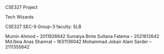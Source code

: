 
CSE327 Project


Tech Wizards

CSE327
SEC-9
Group-3
faculty: SLB
 
Mumin Ahmod – 2011926642
Sumaiya Binte Sultana Fatema – 2021612642 
Md.Ibna Anas Shamrat – 1631136042 
Mohammad Jobair Alam Sarder – 2111355642


